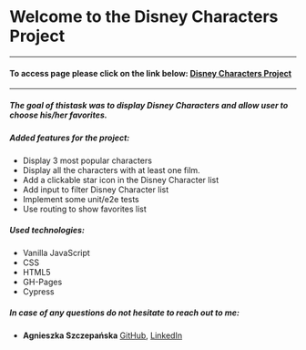 # Welcome to the Disney Characters Project

---

#### To access page please click on the link below: [Disney Characters Project](https://agnieszka-szczepanska.github.io/disney_characters/)

---

##### The goal of thistask was to display Disney Characters and allow user to choose his/her favorites.

##### Added features for the project:

- Display 3 most popular characters
- Display all the characters with at least one film.
- Add a clickable star icon in the Disney Character list
- Add input to filter Disney Character list
- Implement some unit/e2e tests
- Use routing to show favorites list

##### Used technologies:

- Vanilla JavaScript
- CSS
- HTML5
- GH-Pages
- Cypress

##### In case of any questions do not hesitate to reach out to me:

- **Agnieszka Szczepańska** [GitHub](https://github.com/agnieszka-szczepanska), [LinkedIn](https://www.linkedin.com/in/szczepanska-agnieszka/)
